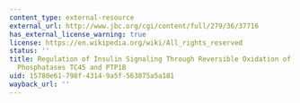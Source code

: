 ```yaml
---
content_type: external-resource
external_url: http://www.jbc.org/cgi/content/full/279/36/37716
has_external_license_warning: true
license: https://en.wikipedia.org/wiki/All_rights_reserved
status: ''
title: Regulation of Insulin Signaling Through Reversible Oxidation of the Protein-tyrosine
  Phosphatases TC45 and PTP1B
uid: 15780e61-798f-4314-9a5f-563875a5a181
wayback_url: ''
---
```

